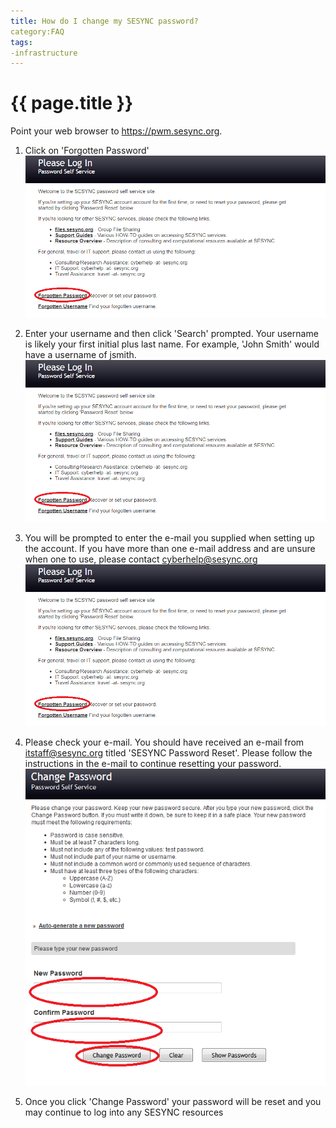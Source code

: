 ```yaml
---
title: How do I change my SESYNC password?
category:FAQ
tags:
-infrastructure
---
```


# {{ page.title }}

Point your web browser to https://pwm.sesync.org. 

1. Click on 'Forgotten Password'
![password1](assets/images/password1.png)

2. Enter your username and then click 'Search' prompted. Your username is likely  your first initial plus last name. For example, 'John Smith' would have a username of jsmith.
![password1](assets/images/password1.png)

3. You will be prompted to enter the e-mail you supplied when setting up the account.  If you have more than one e-mail address and are unsure when one to use, please contact cyberhelp@sesync.org
![password1](assets/images/password1.png)

4. Please check your e-mail. You should have received an e-mail from itstaff@sesync.org titled 'SESYNC Password Reset'. Please follow the instructions in the e-mail to continue resetting your password.
![password4](assets/images/password4.png)

5. Once you click 'Change Password' your password will be reset and you may continue to log into any SESYNC resources
